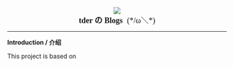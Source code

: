 <div style="display: flex; align-items: center; justify-content: center; flex-direction: column; font-family: Georgia, 'Times New Roman', Times, serif; font-size: large;">
  <a href="https://github.com/tder6/" title="Link to https://github.com/tder6/.">
  	<img src="https://cdn.luogu.com.cn/upload/usericon/714254.png?x-oss-process=image/rounded-corners,r_50"></img>
  </a>
  <div>
  	<strong style="margin-right: 10px">tder の Blogs</strong>(*/ω＼*)
  </div>
</div>

---

$\textbf{Introduction / 介绍}$

This project is based on

